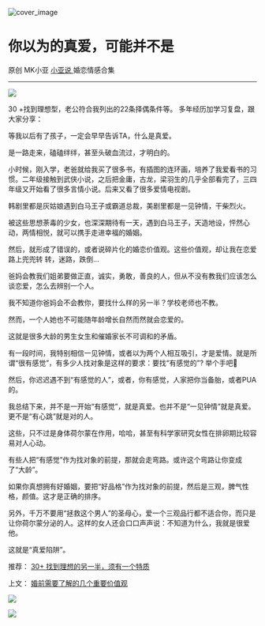 ![cover_image](https://mmbiz.qlogo.cn/mmbiz_jpg/A8SKDch4cJHuO82PXo1JDfjq5rZYUdmxt60TeYSZdqLiagel2PnPMYFaSp4Hw305BAlZKfxNVH14ey2FpgXXw4g/0?wx_fmt=jpeg)

#  你以为的真爱，可能并不是

原创  MK小亚  [ 小亚说 ](https://mp.weixin.qq.com/mp/appmsgalbum?__biz=MzUxNDAwNTk0MQ==&action=getalbum&album_id=2093731317958901761#wechat_redirect) 婚恋情感合集

__ _ _ _ _

![](https://mmbiz.qpic.cn/mmbiz_jpg/A8SKDch4cJHuO82PXo1JDfjq5rZYUdmxvbicQH0dRjia0Pl7T9jUYJdx2VwIuD5gQrCick6Q8F5iaFQaFic0zT2dv5w/640?wx_fmt=jpeg)

  

30  +找到理想型，老公符合我列出的22条择偶条件等。  多年经历加学习复盘，跟大家分享：  

  

等我以后有了孩子，一定会早早告诉TA，什么是真爱。

  

是一路走来，磕磕绊绊，甚至头破血流过，才明白的。

  

小时候，刚入学，老爸就给我买了很多书，有插图的连环画，培养了我爱看书的习惯。二年级接触到武侠小说，之后把金庸，古龙，梁羽生的几乎全部看完了，三四年级又开始看了很多言情小说。后来又看了很多爱情电视剧。

  

韩剧里都是灰姑娘遇到白马王子或霸道总裁，美剧里都是一见钟情，干柴烈火。

  

被这些思想荼毒的少女，也深深期待有一天，遇到白马王子，天造地设，怦然心动，两情相悦，就可以携手走进幸福的婚姻。

  

然后，就形成了错误的，或者说碎片化的婚恋价值观。这些价值观，却让我在恋爱路上兜兜转  转，迷路，跌倒…

  

爸妈会教我们姐弟要做正直，诚实，勇敢，善良的人，但从不没有教我们应该怎么谈恋爱，怎么去辨别一个人。

  

我不知道你爸妈会不会教你，要找什么样的另一半？学校老师也不教。

  

然而，一个人她也不可能随年龄增长自然而然就会恋爱的。

  

这就是很多大龄的男生女生和催婚家长不可调和的矛盾。

  

有一段时间，我特别相信一见钟情，或者以为两个人相互吸引，才是爱情。就是所谓“很有感觉”，有多少人找对象是这样的要求：要找“有感觉的”? 举个手吧🙋

  

然后，你迟迟遇不到“有感觉的人”，或者，你有感觉，人家把你当备胎，或者PUA的。

  

我总结下来，并不是一开始“有感觉”，就是真爱。也并不是“一见钟情”就是真爱。更不是“有心跳”就是对的人。

  

这些，只不过是身体荷尔蒙在作用，哈哈，甚至有科学家研究女性在排卵期比较容易对人心动。

  

有些人把“有感觉”作为找对象的前提，那就会走弯路。或许这个弯路让你变成了“大龄”。

  

如果你真想拥有好婚姻，要把“好品格”作为找对象的前提，然后是三观，脾气性格，颜值。这才是正确的排序。

  

另外，千万不要用“拯救这个男人”的圣母心，爱一个三观品行都不适合你，而只是让你荷尔蒙分泌的人。这样的女人还会口口声声说：不知道为什么，我就是很爱他。

  

这就是“真爱陷阱”。

  

推荐： [
](http://mp.weixin.qq.com/s?__biz=MzUxNDAwNTk0MQ==&mid=2247483704&idx=1&sn=dfbbe1321750ce81b34879745eea796b&chksm=f94dcfe2ce3a46f4d523630b552fa2c792af6b85392f0f7001b73b2629da0756981ddc719b0c&scene=21#wechat_redirect)
[ 30+ 找到理想的另一半，须有一个特质
](http://mp.weixin.qq.com/s?__biz=MzUxNDAwNTk0MQ==&mid=2247484470&idx=1&sn=8395303817990d7aad27e4e3c8c113ab&chksm=f94dcaecce3a43fa8eed7664291bc6f6d8bdb67cb0c27947b38dc3f335f15fa1156b1fd69744&scene=21#wechat_redirect)  

上文： [ 婚前需要了解的几个重要价值观
](http://mp.weixin.qq.com/s?__biz=MzUxNDAwNTk0MQ==&mid=2247484479&idx=1&sn=6037dd7cb9416ed7e23c7a6322e7e296&chksm=f94dcae5ce3a43f373cc160a6ea53831c7ff049edd282abad43e0046fb9f34e48ad0b9d355b8&scene=21#wechat_redirect)

![](https://mmbiz.qpic.cn/mmbiz_gif/b96CibCt70iaZ7Bia3Wm91cEuWhERXfCYjTia9tf7aMjVBNRETSa2NpGjCV6tyNvgCLos8LBgwEgxcwaIw8zdOsG7A/640?wx_fmt=gif)

![](https://mmbiz.qpic.cn/mmbiz_jpg/A8SKDch4cJEicCnqTxiatgGquhIicZ1wJ1Dth5YOOzoYV7U4N3HmiaO0vVAzjOpBVdtF0gnL632Fc7HqiaDmgveQDEw/640?wx_fmt=jpeg)
